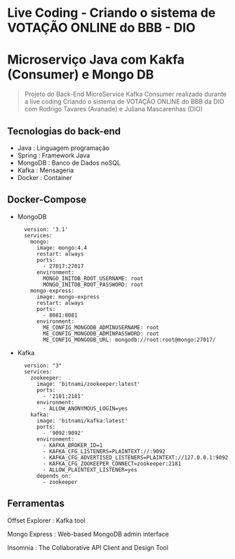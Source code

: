 # Live Coding - Criando o sistema de VOTAÇÃO ONLINE do BBB - DIO

# Microserviço Java com Kakfa (Consumer) e Mongo DB

> Projeto do Back-End MicroService Kafka Consumer realizado durante a live coding Criando o sistema de VOTAÇÃO ONLINE do BBB da DIO com Rodrigo Tavares (Avanade) e Juliana Mascarenhas (DIO)

## Tecnologias do back-end

- Java : Linguagem programação
- Spring : Framework Java
- MongoDB : Banco de Dados noSQL
- Kafka : Mensageria
- Docker : Container

## Docker-Compose

- MongoDB

		version: '3.1'
		services:
		  mongo:
		    image: mongo:4.4
		    restart: always
		    ports:
		      - 27017:27017
		    environment:
		      MONGO_INITDB_ROOT_USERNAME: root
		      MONGO_INITDB_ROOT_PASSWORD: root
		  mongo-express:
		    image: mongo-express
		    restart: always
		    ports:
		      - 8081:8081
		    environment:
		      ME_CONFIG_MONGODB_ADMINUSERNAME: root
		      ME_CONFIG_MONGODB_ADMINPASSWORD: root
		      ME_CONFIG_MONGODB_URL: mongodb://root:root@mongo:27017/
		      
- Kafka

		version: "3"
		services:
		  zookeeper:
		    image: 'bitnami/zookeeper:latest'
		    ports:
		      - '2181:2181'
		    environment:
		      - ALLOW_ANONYMOUS_LOGIN=yes
		  kafka:
		    image: 'bitnami/kafka:latest'
		    ports:
		      - '9092:9092'
		    environment:
		      - KAFKA_BROKER_ID=1
		      - KAFKA_CFG_LISTENERS=PLAINTEXT://:9092
		      - KAFKA_CFG_ADVERTISED_LISTENERS=PLAINTEXT://127.0.0.1:9092
		      - KAFKA_CFG_ZOOKEEPER_CONNECT=zookeeper:2181
		      - ALLOW_PLAINTEXT_LISTENER=yes
		    depends_on:
		      - zookeeper
		      
## Ferramentas

Offset Explorer : Kafka tool

Mongo Express : Web-based MongoDB admin interface

Insomnia : The Collaborative API Client and Design Tool
